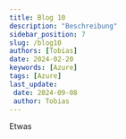 ```yaml
---
title: Blog 10
description: "Beschreibung"
sidebar_position: 7
slug: /blog10
authors: [Tobias]
date: 2024-02-20
keywords: [Azure]
tags: [Azure]
last_update: 
 date: 2024-09-08
 author: Tobias
---
```




Etwas
